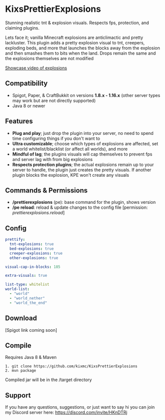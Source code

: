 # KixsPrettierExplosions
Stunning realistic tnt &amp; explosion visuals. Respects fps, protection, and claiming plugins.

Lets face it; vanilla Minecraft explosions are anticlimactic and pretty lackluster. This plugin adds a pretty explosion visual to tnt, creepers, exploding beds, and more that launches the blocks away from the explosion and then smashes them to bits when the land. Drops remain the same and the explosions themselves are not modified

[Showcase video of explosions](https://www.youtube.com/watch?v=rlUwBiCRnag)

## Compatibility
* Spigot, Paper, & CraftBukkit on versions **1.8.x - 1.16.x** (other server types may work but are not directly supported)
* Java 8 or newer

## Features
* **Plug and play**; just drop the plugin into your server, no need to spend time configuring things if you don't want to
* **Ultra customizable**; choose which types of explosions are affected, set a world whitelist/blacklist (or affect all worlds), and more
* **Mindful of lag**; the plugins visuals will cap themselves to prevent fps and server lag with from big explosions
* **Respects protection plugins**; the actual explosions remain up to your server to handle, the plugin just creates the pretty visuals. If another plugin blocks the explosion, KPE won't create any visuals


## Commands & Permissions
- **/prettierexplosions** (pe): base command for the plugin, shows version
- **/pe reload**: reload & update changes to the config file [permission: *prettierexplosions.reload*]


## Config
```yaml
prettify:
  tnt-explosions: true
  bed-explosions: true
  creeper-explosions: true
  other-explosions: true

visual-cap-in-blocks: 185

extra-visuals: true

list-type: whitelist
world-list:
  - "world"
  - "world_nether"
  - "world_the_end"
```

## Download
[Spigot link coming soon]

## Compile
Requires Java 8 & Maven
```
1. git clone https://github.com/kixmc/KixsPrettierExplosions
2. mvn package
```
Compiled jar will be in the /target directory

## Support
If you have any questions, suggestions, or just want to say hi you can join my Discord server here: https://discord.com/invite/HKnDTRj


